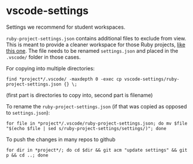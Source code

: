 # vscode-settings

Settings we recommend for student workspaces.

`ruby-project-settings.json` contains additional files to exclude from view. This is meant to provide a cleaner workspace for those Ruby projects, [like this one](https://github.com/appdev-projects/ruby-project-string-1). The file needs to be renamed `settings.json` and placed in the `.vscode/` folder in those cases.

For copying into multiple directories:

```
find *project*/.vscode/ -maxdepth 0 -exec cp vscode-settings/ruby-project-settings.json {} \;
```

(first part is directories to copy into, second part is filename)

To rename the `ruby-project-settings.json` (if that was copied as opposed to `settings.json`):

```
for file in *project*/.vscode/ruby-project-settings.json; do mv $file "$(echo $file | sed s/ruby-project-settings/settings/)"; done
```

To push the changes in many repos to github

```
for dir in *project*/; do cd $dir && git acm "update settings" && git p && cd ..; done
```
